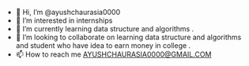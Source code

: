 - 👋 Hi, I’m @ayushchaurasia0000
- 👀 I’m interested in internships 
- 🌱 I’m currently learning data structure and algorithms .
- 💞️ I’m looking to collaborate on learning data structure and algorithms and student who have idea to earn money in college . 
- 📫 How to reach me AYUSHCHAURASIA0000@GMAIL.COM

<!---
ayushchaurasia0000/ayushchaurasia0000 is a ✨ special ✨ repository because its `README.md` (this file) appears on your GitHub profile.
You can click the Preview link to take a look at your changes.
--->
